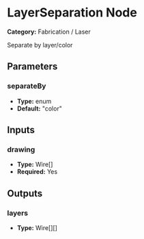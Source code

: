 
# LayerSeparation Node

**Category:** Fabrication / Laser

Separate by layer/color

## Parameters


### separateBy
- **Type:** enum
- **Default:** "color"





## Inputs


### drawing
- **Type:** Wire[]
- **Required:** Yes



## Outputs


### layers
- **Type:** Wire[][]




